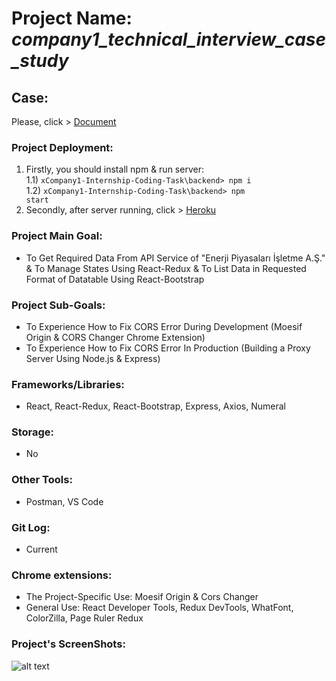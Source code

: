 # Project Name: *company1_technical_interview_case_study*
## Case:
Please, click > [Document](https://github.com/BarisGc/xCompany1-Internship-Coding-Task/blob/master/Smartpulse%20Internship%20Coding_Task%202022.pdf)
### Project Deployment:
1) Firstly, you should install npm & run server:<br>
1.1) <code>xCompany1-Internship-Coding-Task\backend> npm i</code><br>
1.2) <code>xCompany1-Internship-Coding-Task\backend> npm start</code><br>
3) Secondly, after server running, click > [Heroku](https://get-epias-apidata-barisd-v2.herokuapp.com/)
### Project Main Goal: 
- To Get Required Data From API Service of "Enerji Piyasaları İşletme A.Ş." & To Manage States Using React-Redux & To List Data in Requested Format of Datatable Using React-Bootstrap
### Project Sub-Goals:
- To Experience How to Fix CORS Error During Development (Moesif Origin & CORS Changer Chrome Extension)
- To Experience How to Fix CORS Error In Production (Building a Proxy Server Using Node.js & Express)
### Frameworks/Libraries:
- React, React-Redux, React-Bootstrap, Express, Axios, Numeral
### Storage:
- No
### Other Tools:
- Postman, VS Code
### Git Log:
- Current
### Chrome extensions:
- The Project-Specific Use: Moesif Origin & Cors Changer
- General Use: React Developer Tools, Redux DevTools, WhatFont, ColorZilla, Page Ruler Redux
### Project's ScreenShots:
![alt text](https://github.com/BarisGc/Images/blob/main/png/epiasdata_sample_table_image.PNG)


